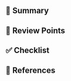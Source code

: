## 📌 Summary
<!--
    어떤 기능/이슈를 해결했는지 요약해주세요.
-->

## 💬 Review Points
<!--
    리뷰어가 더 효과적인 리뷰를 할 수 있도록 도와주는 부분입니다.
    (1) 리뷰어가 중점적으로 봐줬으면 하는 부분
    (2) 고민했던 설계 포인트나 로직
    (3) 리뷰어가 확인해줬으면 하는 테스트 케이스나 예외 상황
    (4) 기타 리뷰어가 참고해야 할 사항
-->

## ✅ Checklist
<!--
    해당 작업이 완료되었는지 확인하기 위한 체크리스트입니다.
    리뷰어가 확인해야 할 사항을 포함합니다.
    계획중이나 아직 완료되지 않은 작업 또한 `TODO -` 로 작성해주세요.  

    ex.
    - [ ] 테스트 코드 포함
    - [ ] 불필요한 코드 제거
    - [ ] README or 주석 보강 (필요 시)
-->

## 📎 References
<!--
  (Optional: 참고 자료가 없는 작업 - 단순 버그 픽스 등 의 경우엔 해당 란을 제거해주세요 !)
  리뷰어가 참고할 수 있는 추가적인 정보나 문서, 링크 등을 작성해주세요.
  예시:
  - 관련 문서 링크
  - 관련 정책 링크
-->

